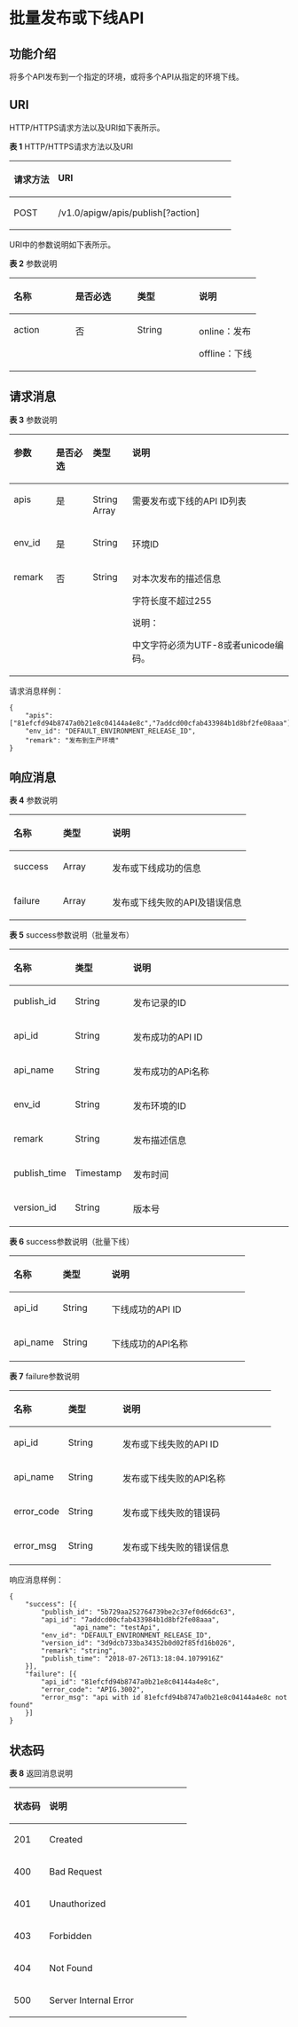 # 批量发布或下线API<a name="apig-zh-api-181219254"></a>

## 功能介绍<a name="section6627989"></a>

将多个API发布到一个指定的环境，或将多个API从指定的环境下线。

## URI<a name="section59651907"></a>

HTTP/HTTPS请求方法以及URI如下表所示。

**表 1**  HTTP/HTTPS请求方法以及URI

<a name="table42014202"></a>
<table><thead align="left"><tr id="row11048869"><th class="cellrowborder" valign="top" width="20%" id="mcps1.2.3.1.1"><p id="p22543169"><a name="p22543169"></a><a name="p22543169"></a>请求方法</p>
</th>
<th class="cellrowborder" valign="top" width="80%" id="mcps1.2.3.1.2"><p id="p14057426"><a name="p14057426"></a><a name="p14057426"></a>URI</p>
</th>
</tr>
</thead>
<tbody><tr id="row64909760"><td class="cellrowborder" valign="top" width="20%" headers="mcps1.2.3.1.1 "><p id="p23199218"><a name="p23199218"></a><a name="p23199218"></a>POST</p>
</td>
<td class="cellrowborder" valign="top" width="80%" headers="mcps1.2.3.1.2 "><p id="p88529"><a name="p88529"></a><a name="p88529"></a>/v1.0/apigw/apis/publish[?action]</p>
</td>
</tr>
</tbody>
</table>

URI中的参数说明如下表所示。

**表 2**  参数说明

<a name="table796764"></a>
<table><thead align="left"><tr id="row53401841"><th class="cellrowborder" valign="top" width="25%" id="mcps1.2.5.1.1"><p id="p30581871"><a name="p30581871"></a><a name="p30581871"></a>名称</p>
</th>
<th class="cellrowborder" valign="top" width="25%" id="mcps1.2.5.1.2"><p id="p61212526"><a name="p61212526"></a><a name="p61212526"></a>是否必选</p>
</th>
<th class="cellrowborder" valign="top" width="25%" id="mcps1.2.5.1.3"><p id="p59267606"><a name="p59267606"></a><a name="p59267606"></a>类型</p>
</th>
<th class="cellrowborder" valign="top" width="25%" id="mcps1.2.5.1.4"><p id="p35946766"><a name="p35946766"></a><a name="p35946766"></a>说明</p>
</th>
</tr>
</thead>
<tbody><tr id="row26006910"><td class="cellrowborder" valign="top" width="25%" headers="mcps1.2.5.1.1 "><p id="p26184975"><a name="p26184975"></a><a name="p26184975"></a>action</p>
</td>
<td class="cellrowborder" valign="top" width="25%" headers="mcps1.2.5.1.2 "><p id="p40608232"><a name="p40608232"></a><a name="p40608232"></a>否</p>
</td>
<td class="cellrowborder" valign="top" width="25%" headers="mcps1.2.5.1.3 "><p id="p932530"><a name="p932530"></a><a name="p932530"></a>String</p>
</td>
<td class="cellrowborder" valign="top" width="25%" headers="mcps1.2.5.1.4 "><p id="p8426133"><a name="p8426133"></a><a name="p8426133"></a>online：发布</p>
<p id="p144511902316"><a name="p144511902316"></a><a name="p144511902316"></a>offline：下线</p>
</td>
</tr>
</tbody>
</table>

## 请求消息<a name="section67105121"></a>

**表 3**  参数说明

<a name="table11428152"></a>
<table><thead align="left"><tr id="row63593960"><th class="cellrowborder" valign="top" width="15.15%" id="mcps1.2.5.1.1"><p id="p50837158"><a name="p50837158"></a><a name="p50837158"></a>参数</p>
</th>
<th class="cellrowborder" valign="top" width="13.13%" id="mcps1.2.5.1.2"><p id="p24169108"><a name="p24169108"></a><a name="p24169108"></a>是否必选</p>
</th>
<th class="cellrowborder" valign="top" width="14.14%" id="mcps1.2.5.1.3"><p id="p11540698"><a name="p11540698"></a><a name="p11540698"></a>类型</p>
</th>
<th class="cellrowborder" valign="top" width="57.58%" id="mcps1.2.5.1.4"><p id="p62381345"><a name="p62381345"></a><a name="p62381345"></a>说明</p>
</th>
</tr>
</thead>
<tbody><tr id="row19724176"><td class="cellrowborder" valign="top" width="15.15%" headers="mcps1.2.5.1.1 "><p id="p111152374516"><a name="p111152374516"></a><a name="p111152374516"></a>apis</p>
</td>
<td class="cellrowborder" valign="top" width="13.13%" headers="mcps1.2.5.1.2 "><p id="p24434185"><a name="p24434185"></a><a name="p24434185"></a>是</p>
</td>
<td class="cellrowborder" valign="top" width="14.14%" headers="mcps1.2.5.1.3 "><p id="p33011938"><a name="p33011938"></a><a name="p33011938"></a>String Array</p>
</td>
<td class="cellrowborder" valign="top" width="57.58%" headers="mcps1.2.5.1.4 "><p id="p56721283"><a name="p56721283"></a><a name="p56721283"></a>需要发布或下线的API ID列表</p>
</td>
</tr>
<tr id="row10755391"><td class="cellrowborder" valign="top" width="15.15%" headers="mcps1.2.5.1.1 "><p id="p65880381"><a name="p65880381"></a><a name="p65880381"></a>env_id</p>
</td>
<td class="cellrowborder" valign="top" width="13.13%" headers="mcps1.2.5.1.2 "><p id="p34710655"><a name="p34710655"></a><a name="p34710655"></a>是</p>
</td>
<td class="cellrowborder" valign="top" width="14.14%" headers="mcps1.2.5.1.3 "><p id="p60099694"><a name="p60099694"></a><a name="p60099694"></a>String</p>
</td>
<td class="cellrowborder" valign="top" width="57.58%" headers="mcps1.2.5.1.4 "><p id="p36237041"><a name="p36237041"></a><a name="p36237041"></a>环境ID</p>
</td>
</tr>
<tr id="row1788915286440"><td class="cellrowborder" valign="top" width="15.15%" headers="mcps1.2.5.1.1 "><p id="p188911283447"><a name="p188911283447"></a><a name="p188911283447"></a>remark</p>
</td>
<td class="cellrowborder" valign="top" width="13.13%" headers="mcps1.2.5.1.2 "><p id="p1189142894415"><a name="p1189142894415"></a><a name="p1189142894415"></a>否</p>
</td>
<td class="cellrowborder" valign="top" width="14.14%" headers="mcps1.2.5.1.3 "><p id="p1489172854415"><a name="p1489172854415"></a><a name="p1489172854415"></a>String</p>
</td>
<td class="cellrowborder" valign="top" width="57.58%" headers="mcps1.2.5.1.4 "><p id="p87651516164717"><a name="p87651516164717"></a><a name="p87651516164717"></a>对本次发布的描述信息</p>
<p id="p43019771"><a name="p43019771"></a><a name="p43019771"></a>字符长度不超过255</p>
<div class="note" id="note1834710250914"><a name="note1834710250914"></a><a name="note1834710250914"></a><span class="notetitle"> 说明： </span><div class="notebody"><p id="p22422298915"><a name="p22422298915"></a><a name="p22422298915"></a>中文字符必须为UTF-8或者unicode编码。</p>
</div></div>
</td>
</tr>
</tbody>
</table>

请求消息样例：

```
{
	"apis": ["81efcfd94b8747a0b21e8c04144a4e8c","7addcd00cfab433984b1d8bf2fe08aaa"],
	"env_id": "DEFAULT_ENVIRONMENT_RELEASE_ID",
	"remark": "发布到生产环境"
}
```

## 响应消息<a name="section66805754"></a>

**表 4**  参数说明

<a name="table17320161865510"></a>
<table><thead align="left"><tr id="row20324111812552"><th class="cellrowborder" valign="top" width="20.792079207920793%" id="mcps1.2.4.1.1"><p id="p1032791895512"><a name="p1032791895512"></a><a name="p1032791895512"></a>名称</p>
</th>
<th class="cellrowborder" valign="top" width="20.792079207920793%" id="mcps1.2.4.1.2"><p id="p16328111805514"><a name="p16328111805514"></a><a name="p16328111805514"></a>类型</p>
</th>
<th class="cellrowborder" valign="top" width="58.415841584158414%" id="mcps1.2.4.1.3"><p id="p183299183551"><a name="p183299183551"></a><a name="p183299183551"></a>说明</p>
</th>
</tr>
</thead>
<tbody><tr id="row4331151855520"><td class="cellrowborder" valign="top" width="20.792079207920793%" headers="mcps1.2.4.1.1 "><p id="p782812469154"><a name="p782812469154"></a><a name="p782812469154"></a>success</p>
</td>
<td class="cellrowborder" valign="top" width="20.792079207920793%" headers="mcps1.2.4.1.2 "><p id="p1029215518551"><a name="p1029215518551"></a><a name="p1029215518551"></a>Array</p>
</td>
<td class="cellrowborder" valign="top" width="58.415841584158414%" headers="mcps1.2.4.1.3 "><p id="p3336918115517"><a name="p3336918115517"></a><a name="p3336918115517"></a>发布或下线成功的信息</p>
</td>
</tr>
<tr id="row153379185556"><td class="cellrowborder" valign="top" width="20.792079207920793%" headers="mcps1.2.4.1.1 "><p id="p1433831818554"><a name="p1433831818554"></a><a name="p1433831818554"></a>failure</p>
</td>
<td class="cellrowborder" valign="top" width="20.792079207920793%" headers="mcps1.2.4.1.2 "><p id="p333831825520"><a name="p333831825520"></a><a name="p333831825520"></a>Array</p>
</td>
<td class="cellrowborder" valign="top" width="58.415841584158414%" headers="mcps1.2.4.1.3 "><p id="p4340111810552"><a name="p4340111810552"></a><a name="p4340111810552"></a>发布或下线失败的API及错误信息</p>
</td>
</tr>
</tbody>
</table>

**表 5**  success参数说明（批量发布）

<a name="table2981672313"></a>
<table><thead align="left"><tr id="row898177103111"><th class="cellrowborder" valign="top" width="20.792079207920793%" id="mcps1.2.4.1.1"><p id="p109837183116"><a name="p109837183116"></a><a name="p109837183116"></a>名称</p>
</th>
<th class="cellrowborder" valign="top" width="20.792079207920793%" id="mcps1.2.4.1.2"><p id="p1098474319"><a name="p1098474319"></a><a name="p1098474319"></a>类型</p>
</th>
<th class="cellrowborder" valign="top" width="58.415841584158414%" id="mcps1.2.4.1.3"><p id="p1398197193117"><a name="p1398197193117"></a><a name="p1398197193117"></a>说明</p>
</th>
</tr>
</thead>
<tbody><tr id="row49812719314"><td class="cellrowborder" valign="top" width="20.792079207920793%" headers="mcps1.2.4.1.1 "><p id="p18981672315"><a name="p18981672315"></a><a name="p18981672315"></a>publish_id</p>
</td>
<td class="cellrowborder" valign="top" width="20.792079207920793%" headers="mcps1.2.4.1.2 "><p id="p209815717318"><a name="p209815717318"></a><a name="p209815717318"></a>String</p>
</td>
<td class="cellrowborder" valign="top" width="58.415841584158414%" headers="mcps1.2.4.1.3 "><p id="p8980773120"><a name="p8980773120"></a><a name="p8980773120"></a>发布记录的ID</p>
</td>
</tr>
<tr id="row119827123112"><td class="cellrowborder" valign="top" width="20.792079207920793%" headers="mcps1.2.4.1.1 "><p id="p159814710314"><a name="p159814710314"></a><a name="p159814710314"></a>api_id</p>
</td>
<td class="cellrowborder" valign="top" width="20.792079207920793%" headers="mcps1.2.4.1.2 "><p id="p1698871311"><a name="p1698871311"></a><a name="p1698871311"></a>String</p>
</td>
<td class="cellrowborder" valign="top" width="58.415841584158414%" headers="mcps1.2.4.1.3 "><p id="p109897153112"><a name="p109897153112"></a><a name="p109897153112"></a>发布成功的API ID</p>
</td>
</tr>
<tr id="row1919781375316"><td class="cellrowborder" valign="top" width="20.792079207920793%" headers="mcps1.2.4.1.1 "><p id="p8197131345315"><a name="p8197131345315"></a><a name="p8197131345315"></a>api_name</p>
</td>
<td class="cellrowborder" valign="top" width="20.792079207920793%" headers="mcps1.2.4.1.2 "><p id="p3197101395317"><a name="p3197101395317"></a><a name="p3197101395317"></a>String</p>
</td>
<td class="cellrowborder" valign="top" width="58.415841584158414%" headers="mcps1.2.4.1.3 "><p id="p41971813165317"><a name="p41971813165317"></a><a name="p41971813165317"></a>发布成功的APi名称</p>
</td>
</tr>
<tr id="row998187163114"><td class="cellrowborder" valign="top" width="20.792079207920793%" headers="mcps1.2.4.1.1 "><p id="p129814713315"><a name="p129814713315"></a><a name="p129814713315"></a>env_id</p>
</td>
<td class="cellrowborder" valign="top" width="20.792079207920793%" headers="mcps1.2.4.1.2 "><p id="p13987723113"><a name="p13987723113"></a><a name="p13987723113"></a>String</p>
</td>
<td class="cellrowborder" valign="top" width="58.415841584158414%" headers="mcps1.2.4.1.3 "><p id="p109819712314"><a name="p109819712314"></a><a name="p109819712314"></a>发布环境的ID</p>
</td>
</tr>
<tr id="row4981679311"><td class="cellrowborder" valign="top" width="20.792079207920793%" headers="mcps1.2.4.1.1 "><p id="p1098147143114"><a name="p1098147143114"></a><a name="p1098147143114"></a>remark</p>
</td>
<td class="cellrowborder" valign="top" width="20.792079207920793%" headers="mcps1.2.4.1.2 "><p id="p998197113114"><a name="p998197113114"></a><a name="p998197113114"></a>String</p>
</td>
<td class="cellrowborder" valign="top" width="58.415841584158414%" headers="mcps1.2.4.1.3 "><p id="p99816773110"><a name="p99816773110"></a><a name="p99816773110"></a>发布描述信息</p>
</td>
</tr>
<tr id="row129897193111"><td class="cellrowborder" valign="top" width="20.792079207920793%" headers="mcps1.2.4.1.1 "><p id="p998117163115"><a name="p998117163115"></a><a name="p998117163115"></a>publish_time</p>
</td>
<td class="cellrowborder" valign="top" width="20.792079207920793%" headers="mcps1.2.4.1.2 "><p id="p59813711317"><a name="p59813711317"></a><a name="p59813711317"></a>Timestamp</p>
</td>
<td class="cellrowborder" valign="top" width="58.415841584158414%" headers="mcps1.2.4.1.3 "><p id="p5989733118"><a name="p5989733118"></a><a name="p5989733118"></a>发布时间</p>
</td>
</tr>
<tr id="row864017241176"><td class="cellrowborder" valign="top" width="20.792079207920793%" headers="mcps1.2.4.1.1 "><p id="p12640172461714"><a name="p12640172461714"></a><a name="p12640172461714"></a>version_id</p>
</td>
<td class="cellrowborder" valign="top" width="20.792079207920793%" headers="mcps1.2.4.1.2 "><p id="p6640102461713"><a name="p6640102461713"></a><a name="p6640102461713"></a>String</p>
</td>
<td class="cellrowborder" valign="top" width="58.415841584158414%" headers="mcps1.2.4.1.3 "><p id="p19640152410176"><a name="p19640152410176"></a><a name="p19640152410176"></a>版本号</p>
</td>
</tr>
</tbody>
</table>

**表 6**  success参数说明（批量下线）

<a name="table1795112265127"></a>
<table><thead align="left"><tr id="row49571326181219"><th class="cellrowborder" valign="top" width="20.792079207920793%" id="mcps1.2.4.1.1"><p id="p159591126131214"><a name="p159591126131214"></a><a name="p159591126131214"></a>名称</p>
</th>
<th class="cellrowborder" valign="top" width="20.792079207920793%" id="mcps1.2.4.1.2"><p id="p149611826101210"><a name="p149611826101210"></a><a name="p149611826101210"></a>类型</p>
</th>
<th class="cellrowborder" valign="top" width="58.415841584158414%" id="mcps1.2.4.1.3"><p id="p139658267127"><a name="p139658267127"></a><a name="p139658267127"></a>说明</p>
</th>
</tr>
</thead>
<tbody><tr id="row397892619123"><td class="cellrowborder" valign="top" width="20.792079207920793%" headers="mcps1.2.4.1.1 "><p id="p0980826111211"><a name="p0980826111211"></a><a name="p0980826111211"></a>api_id</p>
</td>
<td class="cellrowborder" valign="top" width="20.792079207920793%" headers="mcps1.2.4.1.2 "><p id="p4983126191219"><a name="p4983126191219"></a><a name="p4983126191219"></a>String</p>
</td>
<td class="cellrowborder" valign="top" width="58.415841584158414%" headers="mcps1.2.4.1.3 "><p id="p17985142621218"><a name="p17985142621218"></a><a name="p17985142621218"></a>下线成功的API ID</p>
</td>
</tr>
<tr id="row01721831115314"><td class="cellrowborder" valign="top" width="20.792079207920793%" headers="mcps1.2.4.1.1 "><p id="p14172103155318"><a name="p14172103155318"></a><a name="p14172103155318"></a>api_name</p>
</td>
<td class="cellrowborder" valign="top" width="20.792079207920793%" headers="mcps1.2.4.1.2 "><p id="p9172153115318"><a name="p9172153115318"></a><a name="p9172153115318"></a>String</p>
</td>
<td class="cellrowborder" valign="top" width="58.415841584158414%" headers="mcps1.2.4.1.3 "><p id="p1172931115318"><a name="p1172931115318"></a><a name="p1172931115318"></a>下线成功的API名称</p>
</td>
</tr>
</tbody>
</table>

**表 7**  failure参数说明

<a name="table15660564193"></a>
<table><thead align="left"><tr id="row137265631919"><th class="cellrowborder" valign="top" width="20.792079207920793%" id="mcps1.2.4.1.1"><p id="p173165641915"><a name="p173165641915"></a><a name="p173165641915"></a>名称</p>
</th>
<th class="cellrowborder" valign="top" width="20.792079207920793%" id="mcps1.2.4.1.2"><p id="p187385616195"><a name="p187385616195"></a><a name="p187385616195"></a>类型</p>
</th>
<th class="cellrowborder" valign="top" width="58.415841584158414%" id="mcps1.2.4.1.3"><p id="p1876256171919"><a name="p1876256171919"></a><a name="p1876256171919"></a>说明</p>
</th>
</tr>
</thead>
<tbody><tr id="row57665621920"><td class="cellrowborder" valign="top" width="20.792079207920793%" headers="mcps1.2.4.1.1 "><p id="p477175615191"><a name="p477175615191"></a><a name="p477175615191"></a>api_id</p>
</td>
<td class="cellrowborder" valign="top" width="20.792079207920793%" headers="mcps1.2.4.1.2 "><p id="p179185671915"><a name="p179185671915"></a><a name="p179185671915"></a>String</p>
</td>
<td class="cellrowborder" valign="top" width="58.415841584158414%" headers="mcps1.2.4.1.3 "><p id="p1379115621913"><a name="p1379115621913"></a><a name="p1379115621913"></a>发布或下线失败的API ID</p>
</td>
</tr>
<tr id="row594764685314"><td class="cellrowborder" valign="top" width="20.792079207920793%" headers="mcps1.2.4.1.1 "><p id="p1523751135311"><a name="p1523751135311"></a><a name="p1523751135311"></a>api_name</p>
</td>
<td class="cellrowborder" valign="top" width="20.792079207920793%" headers="mcps1.2.4.1.2 "><p id="p202616513537"><a name="p202616513537"></a><a name="p202616513537"></a>String</p>
</td>
<td class="cellrowborder" valign="top" width="58.415841584158414%" headers="mcps1.2.4.1.3 "><p id="p59472046185318"><a name="p59472046185318"></a><a name="p59472046185318"></a>发布或下线失败的API名称</p>
</td>
</tr>
<tr id="row138175661920"><td class="cellrowborder" valign="top" width="20.792079207920793%" headers="mcps1.2.4.1.1 "><p id="p11458112915203"><a name="p11458112915203"></a><a name="p11458112915203"></a>error_code</p>
</td>
<td class="cellrowborder" valign="top" width="20.792079207920793%" headers="mcps1.2.4.1.2 "><p id="p38145613190"><a name="p38145613190"></a><a name="p38145613190"></a>String</p>
</td>
<td class="cellrowborder" valign="top" width="58.415841584158414%" headers="mcps1.2.4.1.3 "><p id="p1882175612193"><a name="p1882175612193"></a><a name="p1882175612193"></a>发布或下线失败的错误码</p>
</td>
</tr>
<tr id="row18262135516207"><td class="cellrowborder" valign="top" width="20.792079207920793%" headers="mcps1.2.4.1.1 "><p id="p142627557208"><a name="p142627557208"></a><a name="p142627557208"></a>error_msg</p>
</td>
<td class="cellrowborder" valign="top" width="20.792079207920793%" headers="mcps1.2.4.1.2 "><p id="p1426220553205"><a name="p1426220553205"></a><a name="p1426220553205"></a>String</p>
</td>
<td class="cellrowborder" valign="top" width="58.415841584158414%" headers="mcps1.2.4.1.3 "><p id="p32621855152010"><a name="p32621855152010"></a><a name="p32621855152010"></a>发布或下线失败的错误信息</p>
</td>
</tr>
</tbody>
</table>

响应消息样例：

```
{
	"success": [{
		"publish_id": "5b729aa252764739be2c37ef0d66dc63",
		"api_id": "7addcd00cfab433984b1d8bf2fe08aaa",
                "api_name": "testApi",
		"env_id": "DEFAULT_ENVIRONMENT_RELEASE_ID",
		"version_id": "3d9dcb733ba34352b0d02f85fd16b026",
		"remark": "string",
		"publish_time": "2018-07-26T13:18:04.1079916Z"
	}],
	"failure": [{
		"api_id": "81efcfd94b8747a0b21e8c04144a4e8c",
		"error_code": "APIG.3002",
		"error_msg": "api with id 81efcfd94b8747a0b21e8c04144a4e8c not found"
	}]
}
```

## 状态码<a name="section67075185"></a>

**表 8**  返回消息说明

<a name="table15714732"></a>
<table><thead align="left"><tr id="row24997277"><th class="cellrowborder" valign="top" width="20%" id="mcps1.2.3.1.1"><p id="p11513591"><a name="p11513591"></a><a name="p11513591"></a>状态码</p>
</th>
<th class="cellrowborder" valign="top" width="80%" id="mcps1.2.3.1.2"><p id="p60185706"><a name="p60185706"></a><a name="p60185706"></a>说明</p>
</th>
</tr>
</thead>
<tbody><tr id="row43203997"><td class="cellrowborder" valign="top" width="20%" headers="mcps1.2.3.1.1 "><p id="p9862840"><a name="p9862840"></a><a name="p9862840"></a>201</p>
</td>
<td class="cellrowborder" valign="top" width="80%" headers="mcps1.2.3.1.2 "><p id="p73578115452"><a name="p73578115452"></a><a name="p73578115452"></a>Created</p>
</td>
</tr>
<tr id="row9362312"><td class="cellrowborder" valign="top" width="20%" headers="mcps1.2.3.1.1 "><p id="p20149775"><a name="p20149775"></a><a name="p20149775"></a>400</p>
</td>
<td class="cellrowborder" valign="top" width="80%" headers="mcps1.2.3.1.2 "><p id="p21519099"><a name="p21519099"></a><a name="p21519099"></a>Bad Request</p>
</td>
</tr>
<tr id="row59454171"><td class="cellrowborder" valign="top" width="20%" headers="mcps1.2.3.1.1 "><p id="p51058521"><a name="p51058521"></a><a name="p51058521"></a>401</p>
</td>
<td class="cellrowborder" valign="top" width="80%" headers="mcps1.2.3.1.2 "><p id="p9203142078"><a name="p9203142078"></a><a name="p9203142078"></a>Unauthorized</p>
</td>
</tr>
<tr id="row43351211"><td class="cellrowborder" valign="top" width="20%" headers="mcps1.2.3.1.1 "><p id="p21787193"><a name="p21787193"></a><a name="p21787193"></a>403</p>
</td>
<td class="cellrowborder" valign="top" width="80%" headers="mcps1.2.3.1.2 "><p id="p13949586"><a name="p13949586"></a><a name="p13949586"></a>Forbidden</p>
</td>
</tr>
<tr id="row45172181"><td class="cellrowborder" valign="top" width="20%" headers="mcps1.2.3.1.1 "><p id="p35068062"><a name="p35068062"></a><a name="p35068062"></a>404</p>
</td>
<td class="cellrowborder" valign="top" width="80%" headers="mcps1.2.3.1.2 "><p id="p21940743"><a name="p21940743"></a><a name="p21940743"></a>Not Found</p>
</td>
</tr>
<tr id="row63248959"><td class="cellrowborder" valign="top" width="20%" headers="mcps1.2.3.1.1 "><p id="p22892027"><a name="p22892027"></a><a name="p22892027"></a>500</p>
</td>
<td class="cellrowborder" valign="top" width="80%" headers="mcps1.2.3.1.2 "><p id="p14947689"><a name="p14947689"></a><a name="p14947689"></a>Server Internal Error</p>
</td>
</tr>
</tbody>
</table>

